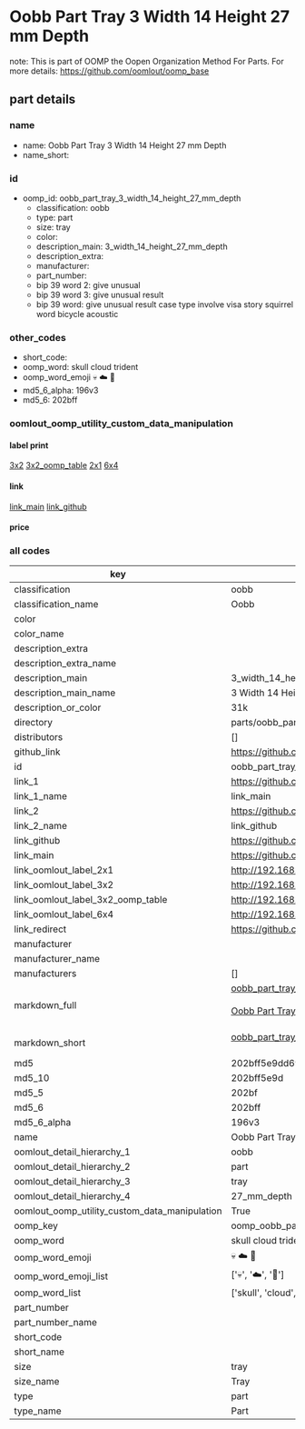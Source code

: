 # Oobb Part Tray 3 Width 14 Height 27 mm Depth  

note: This is part of OOMP the Oopen Organization Method For Parts. For more details: https://github.com/oomlout/oomp_base

##  part details
  







### name
* name: Oobb Part Tray 3 Width 14 Height 27 mm Depth
* name_short: 
### id
* oomp_id: oobb_part_tray_3_width_14_height_27_mm_depth
  * classification: oobb
  * type: part
  * size: tray
  * color: 
  * description_main: 3_width_14_height_27_mm_depth
  * description_extra: 
  * manufacturer: 
  * part_number: 
  * bip 39 word 2: give unusual
  * bip 39 word 3: give unusual result
  * bip 39 word: give unusual result case type involve visa story squirrel word bicycle acoustic

### other_codes
* short_code: 
* oomp_word: skull cloud trident
* oomp_word_emoji :skull: :cloud: :trident:
* md5_6_alpha: 196v3
* md5_6: 202bff






### oomlout_oomp_utility_custom_data_manipulation
#### label print
[3x2](http://192.168.1.245:1112/?label=oomp%20196v3)
[3x2_oomp_table](http://192.168.1.108:1112/?label=oomp%20196v3)
[2x1](http://192.168.1.242:1112/?label=oomp%20196v3)
[6x4](http://192.168.1.55:1112/?label=oomp%20196v3)    

#### link

[link_main](https://github.com/oomlout/oomlout_oomp_version_1_messy/tree/main/parts/oobb_part_tray_3_width_14_height_27_mm_depth) [link_github](https://github.com/oomlout/oomlout_oomp_version_1_messy/tree/main/parts/oobb_part_tray_3_width_14_height_27_mm_depth)                             

#### price







### all codes 
| key | value |  
| --- | --- |  
| classification | oobb |  
| classification_name | Oobb |  
| color |  |  
| color_name |  |  
| description_extra |  |  
| description_extra_name |  |  
| description_main | 3_width_14_height_27_mm_depth |  
| description_main_name | 3 Width 14 Height 27 mm Depth |  
| description_or_color | 31k |  
| directory | parts/oobb_part_tray_3_width_14_height_27_mm_depth |  
| distributors | [] |  
| github_link | https://github.com/oomlout/oomlout_oomp_part_src/tree/main/parts/oobb_part_tray_3_width_14_height_27_mm_depth |  
| id | oobb_part_tray_3_width_14_height_27_mm_depth |  
| link_1 | https://github.com/oomlout/oomlout_oomp_version_1_messy/tree/main/parts/oobb_part_tray_3_width_14_height_27_mm_depth |  
| link_1_name | link_main |  
| link_2 | https://github.com/oomlout/oomlout_oomp_version_1_messy/tree/main/parts/oobb_part_tray_3_width_14_height_27_mm_depth |  
| link_2_name | link_github |  
| link_github | https://github.com/oomlout/oomlout_oomp_version_1_messy/tree/main/parts/oobb_part_tray_3_width_14_height_27_mm_depth |  
| link_main | https://github.com/oomlout/oomlout_oomp_version_1_messy/tree/main/parts/oobb_part_tray_3_width_14_height_27_mm_depth |  
| link_oomlout_label_2x1 | http://192.168.1.242:1112/?label=oomp%20196v3 |  
| link_oomlout_label_3x2 | http://192.168.1.245:1112/?label=oomp%20196v3 |  
| link_oomlout_label_3x2_oomp_table | http://192.168.1.108:1112/?label=oomp%20196v3 |  
| link_oomlout_label_6x4 | http://192.168.1.55:1112/?label=oomp%20196v3 |  
| link_redirect | https://github.com/oomlout/oomlout_oomp_version_1_messy/tree/main/parts/oobb_part_tray_3_width_14_height_27_mm_depth |  
| manufacturer |  |  
| manufacturer_name |  |  
| manufacturers | [] |  
| markdown_full | [oobb_part_tray_3_width_14_height_27_mm_depth](none)<br>[](none)<br>[Oobb Part Tray 3 Width 14 Height 27 Mm Depth](none)<br><br> |  
| markdown_short | [oobb_part_tray_3_width_14_height_27_mm_depth](none)<br><br> |  
| md5 | 202bff5e9dd69e95d8f5e2336fbb9313 |  
| md5_10 | 202bff5e9d |  
| md5_5 | 202bf |  
| md5_6 | 202bff |  
| md5_6_alpha | 196v3 |  
| name | Oobb Part Tray 3 Width 14 Height 27 mm Depth |  
| oomlout_detail_hierarchy_1 | oobb |  
| oomlout_detail_hierarchy_2 | part |  
| oomlout_detail_hierarchy_3 | tray |  
| oomlout_detail_hierarchy_4 | 27_mm_depth |  
| oomlout_oomp_utility_custom_data_manipulation | True |  
| oomp_key | oomp_oobb_part_tray_3_width_14_height_27_mm_depth |  
| oomp_word | skull cloud trident |  
| oomp_word_emoji | :skull: :cloud: :trident: |  
| oomp_word_emoji_list | [':skull:', ':cloud:', ':trident:'] |  
| oomp_word_list | ['skull', 'cloud', 'trident'] |  
| part_number |  |  
| part_number_name |  |  
| short_code |  |  
| short_name |  |  
| size | tray |  
| size_name | Tray |  
| type | part |  
| type_name | Part |  
